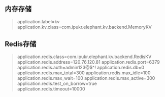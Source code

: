 

## 内存存储

>application.label=kv
>application.kv.class=com.ipukr.elephant.kv.backend.MemoryKV

## Redis存储

> application.redis.class=com.ipukr.elephant.kv.backend.RedisKV
> application.redis.address=120.76.120.81
> application.redis.port=6379
> application.redis.auth=admin123@$^!
> application.redis.db=0
> application.redis.max_total=300
> application.redis.max_idle=100
> application.redis.max_wait=100
> application.redis.max_active=300
> application.redis.test_on_borrow=true
> application.redis.timeout=10000